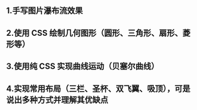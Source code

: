 ## 1.手写图片瀑布流效果

## 2.使用 CSS 绘制几何图形（圆形、三角形、扇形、菱形等）

## 3.使用纯 CSS 实现曲线运动（贝塞尔曲线）

## 4.实现常用布局（三栏、圣杯、双飞翼、吸顶），可是说出多种方式并理解其优缺点
